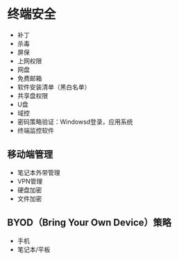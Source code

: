 # 终端安全
- 补丁
- 杀毒
- 屏保
- 上网权限
- 网盘
- 免费邮箱
- 软件安装清单（黑白名单）
- 共享盘权限
- U盘
- 域控
- 密码策略验证：Windowsd登录，应用系统
- 终端监控软件

## 移动端管理
- 笔记本外带管理
- VPN管理
- 硬盘加密
- 文件加密

## BYOD（Bring Your Own Device）策略
- 手机
- 笔记本/平板
